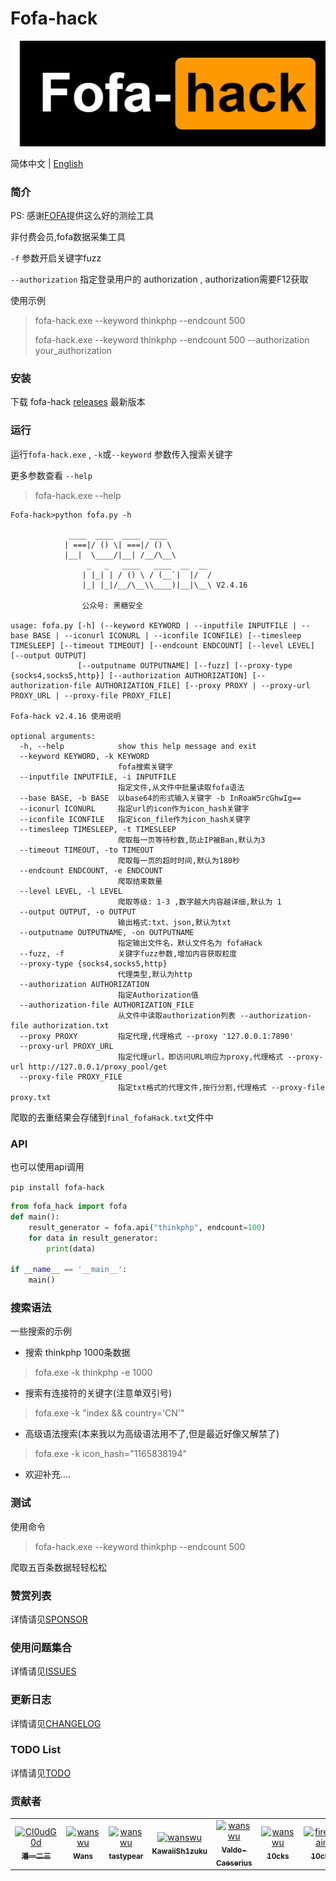 # Fofa-hack

![Fofa-hack](./images/logo.png)

简体中文 | [English](./docs/EN_README.md)


### 简介

PS: 感谢[FOFA](https://fofa.info/)提供这么好的测绘工具

非付费会员,fofa数据采集工具

`-f` 参数开启关键字fuzz

`--authorization` 指定登录用户的 authorization , authorization需要F12获取

使用示例
> fofa-hack.exe --keyword thinkphp --endcount 500
> 
> fofa-hack.exe --keyword thinkphp --endcount 500 --authorization your_authorization

### 安装

下载 fofa-hack [releases](https://github.com/Cl0udG0d/Fofa-hack/releases) 最新版本

### 运行

运行`fofa-hack.exe` , `-k`或`--keyword` 参数传入搜索关键字

更多参数查看 `--help`

> fofa-hack.exe --help

```shell
Fofa-hack>python fofa.py -h

             ____  ____  ____  ____      
            | ===|/ () \| ===|/ () \     
            |__|  \____/|__| /__/\__\    
                 _   _   ____   ____  __  __ 
                | |_| | / () \ / (__`|  |/  /
                |_| |_|/__/\__\\____)|__|\__\ V2.4.16

                公众号: 黑糖安全
            
usage: fofa.py [-h] (--keyword KEYWORD | --inputfile INPUTFILE | --base BASE | --iconurl ICONURL | --iconfile ICONFILE) [--timesleep TIMESLEEP] [--timeout TIMEOUT] [--endcount ENDCOUNT] [--level LEVEL] [--output OUTPUT]
               [--outputname OUTPUTNAME] [--fuzz] [--proxy-type {socks4,socks5,http}] [--authorization AUTHORIZATION] [--authorization-file AUTHORIZATION_FILE] [--proxy PROXY | --proxy-url PROXY_URL | --proxy-file PROXY_FILE]

Fofa-hack v2.4.16 使用说明

optional arguments:
  -h, --help            show this help message and exit
  --keyword KEYWORD, -k KEYWORD
                        fofa搜索关键字
  --inputfile INPUTFILE, -i INPUTFILE
                        指定文件,从文件中批量读取fofa语法
  --base BASE, -b BASE  以base64的形式输入关键字 -b InRoaW5rcGhwIg==
  --iconurl ICONURL     指定url的icon作为icon_hash关键字
  --iconfile ICONFILE   指定icon_file作为icon_hash关键字
  --timesleep TIMESLEEP, -t TIMESLEEP
                        爬取每一页等待秒数,防止IP被Ban,默认为3
  --timeout TIMEOUT, -to TIMEOUT
                        爬取每一页的超时时间,默认为180秒
  --endcount ENDCOUNT, -e ENDCOUNT
                        爬取结束数量
  --level LEVEL, -l LEVEL
                        爬取等级: 1-3 ,数字越大内容越详细,默认为 1
  --output OUTPUT, -o OUTPUT
                        输出格式:txt、json,默认为txt
  --outputname OUTPUTNAME, -on OUTPUTNAME
                        指定输出文件名，默认文件名为 fofaHack
  --fuzz, -f            关键字fuzz参数,增加内容获取粒度
  --proxy-type {socks4,socks5,http}
                        代理类型,默认为http
  --authorization AUTHORIZATION
                        指定Authorization值
  --authorization-file AUTHORIZATION_FILE
                        从文件中读取authorization列表 --authorization-file authorization.txt
  --proxy PROXY         指定代理,代理格式 --proxy '127.0.0.1:7890'
  --proxy-url PROXY_URL
                        指定代理url，即访问URL响应为proxy,代理格式 --proxy-url http://127.0.0.1/proxy_pool/get
  --proxy-file PROXY_FILE
                        指定txt格式的代理文件,按行分割,代理格式 --proxy-file proxy.txt

```

爬取的去重结果会存储到`final_fofaHack.txt`文件中

### API

也可以使用api调用

`pip install fofa-hack`

```python
from fofa_hack import fofa
def main():
    result_generator = fofa.api("thinkphp", endcount=100)
    for data in result_generator:
        print(data)

if __name__ == '__main__':
    main()
```

### 搜索语法
一些搜索的示例

+ 搜索 thinkphp 1000条数据
> fofa.exe -k thinkphp -e 1000

+ 搜索有连接符的关键字(注意单双引号)
> fofa.exe -k "index && country='CN'"

+ 高级语法搜索(本来我以为高级语法用不了,但是最近好像又解禁了)
> fofa.exe -k icon_hash="1165838194"

+ 欢迎补充....

### 测试

使用命令 

> fofa-hack.exe --keyword thinkphp --endcount 500

爬取五百条数据轻轻松松

### 赞赏列表

详情请见[SPONSOR](docs/SPONSOR.md)

### 使用问题集合

详情请见[ISSUES](https://github.com/Cl0udG0d/Fofa-hack/issues)

### 更新日志

详情请见[CHANGELOG](docs/CHANGELOG.md)

### TODO List

详情请见[TODO](docs/TODO.md)

### 贡献者

<table>
<tr>
    <td align="center">
        <a href="https://github.com/Cl0udG0d">
            <img src="https://avatars.githubusercontent.com/u/45556496?v=4" width="100;" alt="Cl0udG0d"/>
            <br />
            <sub><b>潘一二三</b></sub>
        </a>
    </td>
    <td align="center">
        <a href="https://github.com/wanswu">
            <img src="https://avatars.githubusercontent.com/u/49047734?v=4" width="100;" alt="wanswu"/>
            <br />
            <sub><b>Wans</b></sub>
        </a>
    </td>
    <td align="center">
        <a href="https://github.com/tastypear">
            <img src="https://avatars.githubusercontent.com/u/1382667?v=4" width="100;" alt="wanswu"/>
            <br />
            <sub><b>tastypear</b></sub>
        </a>
    </td>
    <td align="center">
        <a href="https://github.com/KawaiiSh1zuku">
            <img src="https://avatars.githubusercontent.com/u/51824296?v=4" width="100;" alt="wanswu"/>
            <br />
            <sub><b>KawaiiSh1zuku</b></sub>
        </a>
    </td>
    <td align="center">
        <a href="https://github.com/Valdo-Caeserius">
            <img src="https://avatars.githubusercontent.com/u/148833225?v=4" width="100;" alt="wanswu"/>
            <br />
            <sub><b>Valdo-Caeserius</b></sub>
        </a>
    </td>
    <td align="center">
        <a href="https://github.com/10cks">
            <img src="https://avatars.githubusercontent.com/u/47177550?v=4" width="100;" alt="wanswu"/>
            <br />
            <sub><b>10cks</b></sub>
        </a>
    </td>
<td align="center">
        <a href="https://github.com/fireinrain">
            <img src="https://avatars.githubusercontent.com/u/14249262?v=4" width="100;" alt="fireinrain"/>
            <br />
            <sub><b>10cks</b></sub>
        </a>
    </td>
</tr>
</table>
